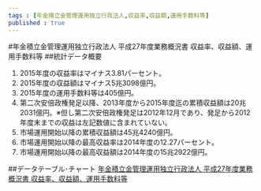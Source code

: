```yaml
--- 
tags : [年金積立金管理運用独立行政法人,収益率,収益額,運用手数料等] 
published : true
---
```

#年金積立金管理運用独立行政法人 平成27年度業務概況書 収益率、収益額、運用手数料等
##統計データ概要
1. 2015年度の収益率はマイナス3.81パーセント。
1. 2015年度の収益額はマイナス5兆3098億円。
1. 2015年度の運用手数料等は405億円。
1. 第二次安倍政権発足以降、2013年度から2015年度迄の累積収益額は20兆2031億円。※但し第二次安倍政権発足は2012年12月であり、発足から2012年度末までの収益は左記数値に含まれていない。
1. 市場運用開始以降の累積収益額は45兆4240億円。
1. 市場運用開始以降の最高収益率は2014年度の12.27パーセント。
1. 市場運用開始以降の最高収益額は2014年度の15兆2922億円。

##データテーブル･チャート
[年金積立金管理運用独立行政法人 平成27年度業務概況書 収益率、収益額、運用手数料等](http://knowledgevault.saecanet.com/charts/am-consulting.co.jp-2016-07-29-17-45-16.html)